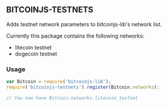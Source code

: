 BITCOINJS-TESTNETS
-----

Adds testnet network parameters to bitcoinjs-lib's network list.

Currently this package contains the following networks:

- litecoin testnet
- dogecoin testnet

### Usage

```javascript
var Bitcoin = require('bitcoinjs-lib');
require('bitcoinjs-testnets').register(Bitcoin.networks);

// You now have Bitcoin.networks.litecoin_testnet
```
